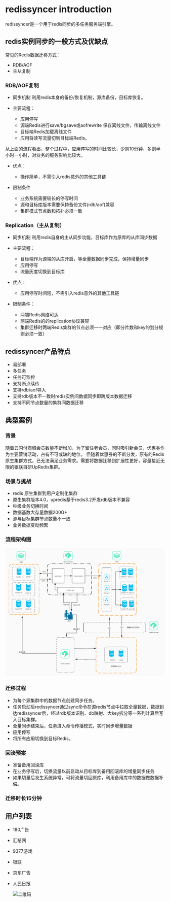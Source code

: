 # redissyncer introduction

redissyncer是一个用于redis同步的多任务服务端引擎。

## redis实例同步的一般方式及优缺点

常见的Redis数据迁移方式：

* RDB/AOF
* 主从复制
  
### RDB/AOF复制

* 同步机制
利用redis本身的备份/恢复机制，源库备份，目标库恢复。

* 主要流程：

  * 应用停写
  * 源端Redis进行save/bgsave或aofrewrite 保存离线文件，传输离线文件
  * 目标端Redis加载离线文件
  * 应用将读写流量切到目标端Redis。

从上面的流程看出，整个过程中，应用停写的时间比较长，少则10分钟，多则半小时一小时，对业务的服务影响比较大。

* 优点：
  * 操作简单，不需引入redis意外的其他工具链

* 限制条件
  * 业务系统需要较长的停写时间
  * 源和目标库版本需要保持备份文件(rdb/aof)兼容
  * 集群模式节点数和拓扑必须一致

### Replication（主从复制）

* 同步机制
利用redis自身的主从同步功能，目标库作为原库的从库同步数据

* 主要流程：
  * 目标端作为源端的从库开启，等全量数据同步完成，保持增量同步
  * 应用停写
  * 流量灰度切换到目标库

* 优点：
  * 应用停写时间短，不需引入redis意外的其他工具链

* 限制条件：
  * 两端Redis网络可达
  * 两端Redis的的replication协议兼容
  * 集群迁移时两端Redis集群的节点必须一一对应（即分片数和key的划分规则必须一致）

## redissyncer产品特点

* 易部署
* 多任务
* 任务可监控
* 支持断点续传
* 支持rdb/aof导入
* 支持rdb版本不一致时redis实例间数据同步即跨版本数据迁移
* 支持不同节点数量的集群间数据迁移

## 典型案例

### 背景

随着云闪付商城会员数量不断增加，为了留住老会员，同时吸引新会员，优惠券作为主要营销活动，占有不可或缺的地位。
但随着优惠券的不断分发，原有的Redis原生集群方式，已无法满足业务需求。需要将数据迁移到扩展性更好，容量接近无限的银联自研UpRedis集群。

### 场景与挑战

* redis 原生集群到用户定制化集群
* 原生集群版本4.0，upredis基于redis3.2开发rdb版本不兼容
* 秒级业务切换时间
* 数据基数大存量数据200G+
* 源与目标集群节点数量不一致
* 业务数据变动频繁

### 流程架构图

![架构图](images/introduction/architectrue.jpg)

### 迁移过程

* 为每个源集群中的数据节点创建同步任务。
* 任务启动后redissyncer通过sync命令在源redis节点中拉取全量数据，数据到达redissyncer后，经过rdb版本识别、db映射、大key拆分等一系列计算后写入目标集群。
* 全量同步结束后，任务进入命令传播模式，实时同步增量数据
* 应用停写
* 将所有应用切换到目标Redis。

### 回滚预案

* 准备备用回滚库
* 在业务停写后，切换流量以前启动从目标库到备用回滚库的增量同步任务
* 如果切量后发生系统异常，可将流量切回原库，利用备用库中的数据做数据补偿。

### 迁移时长15分钟

## 用户列表

* 180广告
* 汇桔网
* 9377游戏
* 银联
* 京东广告
* 人民日报
  

  ![二维码](../img/introduction/shiwenerweima.jpg)